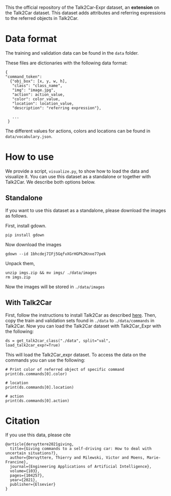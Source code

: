 This the official repository of the Talk2Car-Expr dataset, an **extension** on the Talk2Car dataset.
This dataset adds attributes and referring expressions to the referred objects in Talk2Car.

# Data format
The training and validation data can be found in the `data` folder.

These files are dictionaries with the following data format:

```
{
"command_token":
  {"obj_box": [x, y, w, h],
   "class": "class_name",
   "img": "image.jpg",
   "action": action_value,
   "color": color_value,
   "location": location_value,
   "description": "referring expression"},

   ...
 }
```

The different values for actions, colors and locations can be found in `data/vocabulary.json`.

# How to use

We provide a script, `visualize.py`, to show how to load the data and visualize it.
You can use this dataset as a standalone or together with Talk2Car.
We describe both options below.

## Standalone

If you want to use this dataset as a standalone, please download the images as follows.

First, install gdown.
```
pip install gdown
```

Now download the images

```
gdown --id 1bhcdej7IFj5GqfvXGrHGPk2Knxe77pek
```

Unpack them,

```
unzip imgs.zip && mv imgs/ ./data/images
rm imgs.zip
```

Now the images will be stored in `./data/images`


## With Talk2Car

First, follow the instructions to install Talk2Car as described [here](https://github.com/talk2car/Talk2Car).
Then, copy the train and validation sets found in `./data` to `./data/commands` in Talk2Car.
Now you can load the Talk2Car dataset with Talk2Car_Expr with the following:

```
ds = get_talk2car_class("./data", split="val", load_talk2car_expr=True)
```

This will load the Talk2Car_expr dataset.
To access the data on the commands you can use the following:

```
# Print color of referred object of specific command
print(ds.commands[0].color)

# location
print(ds.commands[0].location)

# action
print(ds.commands[0].action)

```

# Citation

If you use this data, please cite

```
@article{deruyttere2021giving,
  title={Giving commands to a self-driving car: How to deal with uncertain situations?},
  author={Deruyttere, Thierry and Milewski, Victor and Moens, Marie-Francine},
  journal={Engineering Applications of Artificial Intelligence},
  volume={103},
  pages={104257},
  year={2021},
  publisher={Elsevier}
}
```
